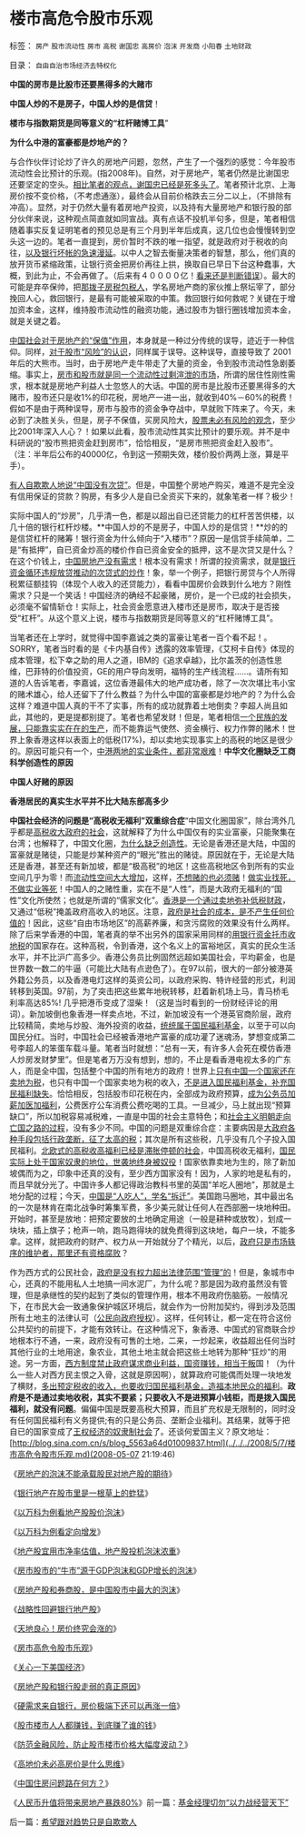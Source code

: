 # 楼市高危令股市乐观

标签： `房产` `股市流动性` `房市` `高税` `谢国忠` `高房价` `泡沫` `开发商` `小阳春` `土地财政` 

目录： `自由自治市场经济去特权化`

**中国的房市是比股市还要黑得多的大赌市**

**中国人炒的不是房子，中国人炒的是信贷**！

**楼市与指数期货是同等意义的“杠杆赌博工具**”

**为什么中港的富豪都是炒地产的？**



与合作伙伴讨论炒了许久的房地产问题，忽然，产生了一个强烈的感觉：今年股市流动性会比预计的乐观。(指2008年)。自然，对于房地产，笔者仍然是比谢国忠还要坚定的空头。[相比笔者的观点，谢国忠已经是死多头了](../../../2008/9/11/楼价下跌对银行的打击远比传说中的断供大.md)。笔者预计北京、上海房价按不变价格，（不考虑通涨），最终会从目前价格跌去三分二以上，（不排除有冲高）。显然，对于仍然大量有着房地产投资，以及持有大量房地产和银行股的部分伙伴来说，这种观点简直就如同宣战。真有点话不投机半句多，但是，笔者相信随着事实反复证明笔者的预见总是有三个月到半年后成真，这几位也会慢慢转到空头这一边的。笔者一直提到，房价暂时不跌的唯一指望，就是政府对于税收的向往，[以及银行坏帐的急速漫延](../../../2009/11/29/大萧条后凯恩斯主义和“坏帐过剩的危机”.md)。以中人之智去衡量决策者的智慧，那么，他们真的放开货币紧缩政策，让银行资金把房价再往上拱，换取自已早日下台这种蠢事，大概，到此为止，不会再做了。（后来有４００００亿！[看来还是判断错误](../../../2008/10/8/应对经济危机政策会出“下下策”.md)）。最大的可能是弃卒保帅，把[那拨子房税包税人](../../../2008/8/5/开发商本质上是从银行透支炒楼炒地的房市庄家.md)，学名房地产商的家伙推上祭坛宰了，部分挽回人心，救回银行，是最有可能被采取的中策。救回银行如何救呢？关键在于增加资本金，这样，维持股市流动性的融资功能，通过股市为银行圈钱增加资本金，就是关键之着。



[中国社会对于房地产的“保值”作用](../../../2008/7/11/为什么说徐牛赌房价，赌的是政治.md)，本身就是一种过分传统的误导，迹近于一种信仰。同样，[对于股市“风险”的认识](../../../2010/3/25/炒股风险大，不炒股风险更大.md)，同样属于误导。这种误导，直接导致了
2001年后的大熊市。当时，由于房地产走牛带走了大量的资金，令到股市流动性急剧萎缩。事实上，[房市和股市就是同一个流动性过剩渲泄的市场](../../../2010/3/26/计划经济社会里资本泡沫是腐败的晴雨表.md)，所谓的居住性刚性需求，根本就是房地产利益人士忽悠人的大话。中国的房市是比股市还要黑得多的大赌市，股市还只是收1%的印花税，房地产一进一出，就收到40%－60%的税费！假如不是由于两种误导，房市与股市的资金争夺战中，早就败下阵来了。今天，未必到了决胜关头，但是，房子不保值，买房风险大，[股票未必有风险的观念](../../../2007/11/23/风险总是越涨越大，越跌越小.md)，至少比2001年深入人心？！如果以此看，股市流动性其实比预计的要乐观。并不是中科研说的“股市熊把资金赶到房市”，恰恰相反，“是房市熊把资金赶入股市”。（注：半年后公布的40000亿，令到这一预期失效，楼价股价两两上涨，算是平手）。



[有人自欺欺人地说“中国没有次贷”](../../../2008/12/3/中国会没有“次贷危机”吗？.md)。但是，中国整个房地产购买，难道不是完全没有信用保证的贷款？购房，有多少人是自已全资买下来的，就象笔者一样？极少！

实际中国人的“炒房”，几乎清一色，都是以超出自已还贷能力的杠杆苦苦供楼，以几十倍的银行杠杆炒楼。**中国人炒的不是房子，中国人炒的是信贷！**炒的的是信贷杠杆的赌筹！银行资金为什么倾向于“入楼市”？原因一是信贷手续简单，二是“有抵押”，自已资金炒高的楼价作自已资金安全的抵押，这不是次贷又是什么？在这个价钱上，[中国房地产没有需求](../../../2008/8/4/楼市硬需求完全不存在.md)！根本没有需求！所谓的投资需求，就是[银行资金循环违规放贷推动的次贷式的炒作](../../../2008/5/27/硬需求来自银行信贷任务，房价极端下还可以再涨一倍.md)！象，举一个例子，把银行房贷与个人所得税累征额挂钩（体现个人收入的还贷能力），看看中国房价会跌到什么地方？刚性需求？只是一个笑话！中国经济的确经不起豪赌，房价，是一个已成的社会损失，必须毫不留情斩仓！实际上，社会资金愿意进入楼市还是房市，取决于是否接受“杠杆”。从这个意义上说，楼市与指数期货是同等意义的“杠杆赌博工具”。



当笔者还在上学时，就觉得中国李嘉诚之类的富豪让笔者一百个看不起！。SORRY，笔者当时看的是《卡内基自传》透露的效率管理，《艾柯卡自传》体现的成本管理，松下幸之助的用人之道，IBM的《追求卓越》，比尔盖茨的创造性思维，巴菲特的价值投资，GE的用户导向发明，福特的生产线流程……。请所有知道的人告诉笔者，李嘉诚，这位香港最伟大的地产成功者，除了一次次堪比韦小宝的赌术雄心，给人还留下了什么教益？为什么中国的富豪都是炒地产的？为什么会这样？难道中国人真的干不了实事，所有的成功就靠着土地倒卖？李超人尚且如此，其他的，更是提都别提了。笔者也希望发财！但是，笔者相信[一个民族的发展，只能靠实实在在的生产](http://hi.baidu.com/darthchn/blog/item/c77ff835cfd64447241f1423.html)，而不能靠运气使然、资金横行、权力作弊的赌术！世界上象香港这样以表面上的低税(17%)，却以卖地实现事实上的高税的地区是很少的。原因可能只有一个，[中港两地的实业条件，都非常艰难](../../../2008/5/4/实业难！中国市场其实非常小!.md)！**中华文化圈缺乏工商科学创造性的原因**

**中国人好赌的原因**

**香港居民的真实生水平并不比大陆东部高多少**

**中国社会经济的问题是“高税收无福利”双重综合症**“中国文化圈国家”，除台湾外几乎都是[高税收大政府的社会](../../../2007/12/23/冗员吃饭财政拖累：高税收无福利无助社会和谐.md)，这就解释了为什么中国仅有的实业富豪，只能聚集在台湾；也解释了，中国文化圈，[为什么缺乏创造性](../../../2009/2/17/有内需没垄断就会有先进技术.md)。无论是香港还是大陆，中国的富豪就是赌徒，只能是炒某种资产的“眼光”胜出的赌徒。原因就在于，无论是大陆还是香港，甚至还有新加坡，都是“极高税”的地区！这些高税地区令到所有的实业空间几乎为零！而[流动性空间大大增加](../../../2010/3/26/计划经济阶段“泡沫牛市”将依旧.md)，这样，[不想赌的也必须赌](../../../2009/5/1/赌场必杀技，市场计划经济行政干预之自欺欺人.md)！[做实业找死，不做实业等死](../../../2009/8/7/生意难做，打肿脸充胖子的民营企业家.md)！中国人的之赌性重，实在不是“人性”，而是大政府无福利的“国性”文化所使然；也就是所谓的“儒家文化”。[香港是一个通过卖地弥补低税财政](../../../2008/12/19/香港房价连同旧的经济模式，已经死了.md)，又通过“低税”掩盖政府高收入的地区。注意，[政府是社会的成本，是不产生任何价值的](../../../2010/2/26/行政是社会的成本，而腐败是行政的成本.md)！因此，这些“自由市场地区”的高薪养廉，和贪污腐败的效果没有什么两样。除了后来学香港的中国，笔者真的举不出另外的国家采用同样的[用银行资金托市收地税](../../../2008/6/28/推恩令瓦解地方土地财政，结束高房价.md)的国家存在。这种高税，令到香港，这个名义上的富裕地区，真实的民众生活水平，并不比沪广高多少。香港公务员比例固然远超如美国社会，平均薪金，也是世界数一数二的牛逼（可能比大陆有点逊色了）。在97以前，很大的一部分被港英外籍公务员，以及香港电灯这样的英资公司，以政府采购、特许经营的形式，利润转移到英国。97前，为了突击把这些累年地税转移，赶着新机场上马，青马桥毛利率高达85%!
几乎把港币变成了湿柴！（这是当时看到的一份财经评论的用词）。新加坡倒也象香港一样卖点地，不过，新加坡没有一个港英官商阶层，政府比较精简，卖地与炒股、海外投资的收益，[统统属于国民福利基金](../../../2007/10/6/中国国民福利缺失是经济发展中的癌症.md)，以至于可以向国民分红。当时，中国社会已经被香港地产富豪的成功灌了迷魂汤，梦想变成第二号李超人的笨蛋车载斗量。笔者当时就想：“总有一天，有许多人会死在模仿香港人炒房发财梦里”。但是笔者万万没有想到，想的，不止是看香港电视太多的广东人，而是全中国，包括整个中国的所有地方的政府！世界上[只有中国一个国家还在卖地为税](../../../2008/7/4/三个坏蛋政策博羿老百姓承受高房价危机全部代价.md)，也只有中国一个国家卖地为税的收入，[不是进入国民福利基金，补充国民福利缺失](../../../2010/3/28/市场经济去特权化！根治私有制和国民福衹缺失.md)。恰恰相反，包括股市印花税在内，全部成为政府预算，[成为公务员加薪加医加福利](../../../2008/7/15/寻租腐败定律：国有企业事加薪，民营个企业下岗.md)，公费医疗公车消费公费吃喝的工具。一旦减少，马上就出现“预算缺口”，所以加税容易减税难，一直是中国的社会主意特色；和[社会主义明朝走向亡国之路的过程](../../../2008/11/3/亡于内需不振！今天仍是明朝吗？.md)，没有多少不同。中国的问题是双重综合症：主要病因是[大政府各种手段包括行政垄断，征了太高的税](../../../2009/9/16/国民税负强度要算上行政垄断.md)；其次是所有这些税，几乎没有几个子投入国民福利。[北欧式的高税收高福利已经是滞胀停顿的社会](../../../2009/11/15/民主“主义”乌托邦和北欧社会主义.md)，中国高税收无福利，[国民实际上处于国家奴隶的地位，世袭地终身被奴役](../../../2009/7/23/马列凯恩斯张五常理论中国特色化的共同特点.md)！国家依靠卖地为生的，除了新加坡偶而为之，印象中还真的没有，至少西方国家没有！因为，人家的地是私有的，而且早就分光了。中国许多人都记得政治教科书里的英国“羊吃人圈地”，那就是土地分配的过程；今天，[中国是“人吃人”，学名“拆迁”](../../../2010/1/14/产权混乱与拆迁之恶.md)。美国跑马圈地，其中最出名的一次是林肯在南北战争时筹集军费，多少美元就让任何人在西部圈一块地种田。开始时，甚至是放地：把预定要放的土地确定用途（一般是耕种或放牧），划成一块块，插上旗子；枪声一响，跑马跑得块的就免费得到这块地，每户一块，不能多拿。这样，就把政府的财产、权力从一开始就分了个精光，以后，[政府只是市场轶序的维护者，那里还有资格腐败](../../../2009/10/22/大赦腐败的成本边界和民主妥协的收益确定.md)？



作为西方式的公民社会，[政府是没有权力超出法律范围“管理”的](../../../2009/12/22/公共管理学假定：三权分立要说爱你不容易.md)！但是，象城市中心，还真的不能用私人土地搞一间水泥厂，为什么呢？那是因为政府虽然没有管理，但是承继性的契约起到了类似的管理作用，根本不用政府伤脑筋。一般情况下，在市民大会一致通象保护城区环境后，就会作为一份附加契约，得到涉及范围所有土地主的法律认可（[公民向政府授权](http://hi.baidu.com/darthchn/blog/item/bf555cdc82eeabe677c6380e.html)）。这样，任何转让，都一定在符合这份公共契约的前提下，才能有效转让。在这种情况下，象香港、中国式的官商联合炒地根本行不通，一来，政府没有可售的土地，二来，一炒起来，收益超出任何当时其他行业的土地用途，象农业，其他土地主就会把这些土地转为那种“狂炒”的用途。另一方面，[西方制度禁止政府谋求商业利益，国资赚钱，相当于叛](../../../2009/8/14/计划经济的划拨是寻租腐败之源.md)国！（为什么一些人对西方民主恨之入骨，这就是原因啊），就算政府可能偶而处理一块地发了横财，[多出预定税收的收入，也要收归国民福利基金，造福本地民众的福利](../../../2007/9/27/减少房地产泡沫破裂危害的上中下策.md)。**政府是不是通过卖地收税，其实不要紧；只要收入不是进预算小钱柜，而是拨入国民福利，就没有问题**。偏偏中国是既要高税大预算，而且扩充权是无限制的，同时没有任何国民福利有义务提供;有的只是公务员、垄断企业福利。其结果，就等于把自已的国家变成了[王权经济的奴隶制社会](../../../2009/11/16/奴隶制社会和古罗马.md)了。还谈何爱国主义？原文地址：[http://blog.sina.com.cn/s/blog_5563a64d01009837.html](../../../2008/5/7/楼市高危令股市乐观.md)(2008-05-07
21:19:46)

《[房地产的泡沫不能承载股民对地产股的期待](../../../2007/8/29/房地产的泡沫不能承载股民对地产股的期待.md)》

《[银行地产在股市里是一根草上的蚱猛](../../../2007/9/19/银行地产在股市里是一根草上的蚱猛.md)》

《[以万科为例看地产股股价泡沫](../../../2007/9/26/从万科看地产股股价泡沫.md)》

《[以万科为例看定向增发](../../../2007/9/27/高价增发和资本金增加和市净率的关系.md)》

《[地产股宜用市净率估值，地产股投机泡沫浓重](../../../2007/9/22/地产股宜用市净率估值，地产股投机泡沫浓重.md)》

《[房市股市的“牛市”源于GDP泡沫和GDP增长的泡沫](../../../2007/10/2/房市股市的“牛市”源于GDP泡沫和GDP增长的泡沫.md)》

《[房地产股和券商股，是中国股市中最大的泡沫](../../../2007/8/31/房地产股和券商股，是中国股市中最大的泡沫.md)》

《[战略性回避银行地产股](../../../2008/4/8/战略性回避银行地产股.md)》

《[天地良心！房价终究会涨的](../../../2008/6/8/天地良心！房价终究会涨的.md)》

《[房市高危令股市乐观](../../../2008/5/7/楼市高危令股市乐观.md)》

《[关心一下美国经济](../../../2007/12/29/房地产是经济寄生性负担.md)》

《[房地产股和银行股走弱的真正原因](../../../2007/12/12/房地产的真正属性是消费品属性.md)》

《[硬需求来自银行，房价极端下还可以再涨一倍](../../../2008/5/27/硬需求来自银行信贷任务，房价极端下还可以再涨一倍.md)》

《[股市楼市人人都赚钱，到底赚了谁的钱](../../../2007/9/21/股市楼市人人都赚钱，到底赚了谁的钱.md)》

《[防范金融风险，防止股市楼市价格大幅度波动？](../../../2008/6/16/欺凌客观经济规律总是适得其反.md)》

《[高地价未必高房价是什么思维](../../../2007/9/13/东方愚：高地价未必高房价是什么思维.md)》

《[中国住房问题路在何方？](../../../2007/11/25/谢国忠：中国缺地吗？.md)》

《[人民币升值将带来房地产暴跌80%](../../../2007/10/31/人民币升值将带来房地产暴跌80%。.md)》前一篇：[基金经理切勿“以力战经营天下”](../../../2008/5/6/基金经理切勿“以力战经营天下”.md)

后一篇：[希望跟对趋势只是自欺欺人](../../../2008/5/8/希望跟对趋势只是自欺欺人.md)
